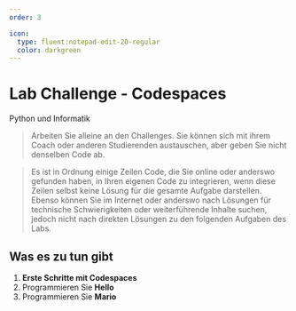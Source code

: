 ```yaml
---
order: 3

icon:
  type: fluent:notepad-edit-20-regular
  color: darkgreen
---
```


# Lab Challenge - Codespaces

Python und Informatik

> Arbeiten Sie alleine an den Challenges. Sie können sich mit ihrem Coach oder anderen Studierenden austauschen, aber geben Sie nicht denselben Code ab. 

> Es ist in Ordnung einige Zeilen Code, die Sie online oder anderswo gefunden haben, in Ihren eigenen Code zu integrieren, wenn diese Zeilen selbst keine Lösung für die gesamte Aufgabe darstellen. Ebenso können Sie im Internet oder anderswo nach Lösungen für technische Schwierigkeiten oder weiterführende Inhalte suchen, jedoch nicht nach direkten Lösungen zu den folgenden Aufgaben des Labs.

## Was es zu tun gibt

1. **Erste Schritte mit Codespaces**
2. Programmieren Sie **Hello**
3. Programmieren Sie **Mario**

